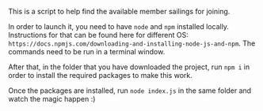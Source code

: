 This is a script to help find the available member sailings for joining.

In order to launch it, you need to have `node` and `npm` installed locally.
Instructions for that can be found here for different OS: `https://docs.npmjs.com/downloading-and-installing-node-js-and-npm`. The commands need to be run in a terminal window.

After that, in the folder that you have downloaded the project, run `npm i` in order to install the required packages to make this work.

Once the packages are installed, run `node index.js` in the same folder and watch the magic happen :)